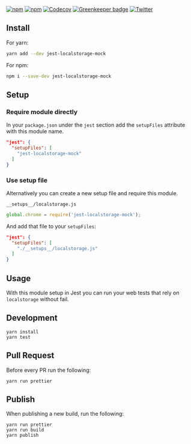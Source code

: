 [![npm](https://img.shields.io/npm/v/jest-localstorage-mock.svg)](https://www.npmjs.com/package/jest-localstorage-mock) [![npm](https://img.shields.io/npm/l/jest-localstorage-mock.svg)](https://github.com/clarkbw/jest-localstorage-mock/blob/master/LICENSE) [![Codecov](https://img.shields.io/codecov/c/github/clarkbw/jest-localstorage-mock.svg)](https://codecov.io/gh/clarkbw/jest-localstorage-mock) [![Greenkeeper badge](https://badges.greenkeeper.io/clarkbw/jest-localstorage-mock.svg)](https://greenkeeper.io/) [![Twitter](https://img.shields.io/twitter/url/https/github.com/clarkbw/jest-localstorage-mock.svg?style=social)](https://twitter.com/intent/tweet?text=Wow:&url=%5Bobject%20Object%5D)

## Install

For yarn:

```bash
yarn add --dev jest-localstorage-mock
```

For npm:

```bash
npm i --save-dev jest-localstorage-mock
```

## Setup

### Require module directly

In your `package.json` under the `jest` section add the `setupFiles` attribute with this module name.

```json
"jest": {
  "setupFiles": [
    "jest-localstorage-mock"
  ]
}
```

### Use setup file

Alternatively you can create a new setup file and require this module.

`__setups__/localstorage.js`
```js
global.chrome = require('jest-localstorage-mock');
```

And add that file to your `setupFiles`:

```json
"jest": {
  "setupFiles": [
    "./__setups__/localstorage.js"
  ]
}
```

## Usage

With this module setup in Jest you can run your web tests that rely on `localstorage` without fail.

## Development

```
yarn install
yarn test
```

## Pull Request

Before every PR run the following:

```
yarn run prettier
```

## Publish

When publishing a new build, run the following:

```
yarn run prettier
yarn run build
yarn publish
```
